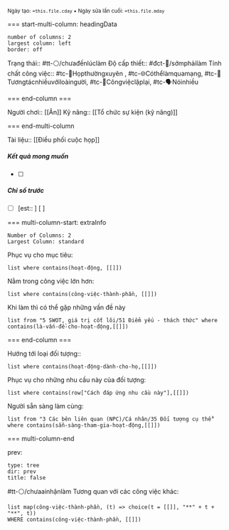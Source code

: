 <sub>Ngày tạo: `=this.file.cday` • Ngày sửa lần cuối: `=this.file.mday`</sub>

=== start-multi-column: headingData
```column-settings  
number of columns: 2
largest column: left
border: off
```

Trạng thái:: #tt-⚪/chưađếnlúclàm 
Độ cấp thiết:: #đct-🍃/sớmphảilàm 
Tính chất công việc:: #tc-💬Họpthườngxuyên , #tc-🌐Cóthểlàmquamạng, #tc-🥳Tươngtácnhiềuvớiloàingười, #tc-🔁Côngviệclặplại, #tc-🗣️Nóinhiều

=== end-column ===

Người chơi:: [[Ân]]
Kỹ năng:: [[Tổ chức sự kiện (kỹ năng)]]

=== end-multi-column

Tài liệu:: [[Điều phối cuộc họp]]
##### Kết quả mong muốn
- [ ] 
##### Chỉ số trước
- [ ] [est:: ] [ ]


=== multi-column-start: extraInfo
```column-settings
Number of Columns: 2
Largest Column: standard
```

Phục vụ cho mục tiêu:
```dataview
list where contains(hoạt-động, [[]])
```
Nằm trong công việc lớn hơn:
```dataview
list where contains(công-việc-thành-phần, [[]])
```
Khi làm thì có thể gặp những vấn đề này
```dataview
list from "5 SWOT, giá trị cốt lõi/51 Điểm yếu - thách thức" where contains(là-vấn-đề-cho-hoạt-động,[[]])
```

=== end-column ===

Hướng tới loại đối tượng::
```dataview
list where contains(hoạt-động-dành-cho-họ,[[]])
```
Phục vụ cho những nhu cầu này của đối tượng:
```dataview
list where contains(row["Cách đáp ứng nhu cầu này"],[[]])
```
Người sẵn sàng làm cùng:
```dataview
list from "3 Các bên liên quan (NPC)/Cá nhân/35 Đối tượng cụ thể" where contains(sẵn-sàng-tham-gia-hoạt-động,[[]])
```

=== multi-column-end

prev:
```breadcrumbs
type: tree
dir: prev
title: false
```
#tt-⚪/chưaainhậnlàm
Tương quan với các công việc khác:
```dataview 
list map(công-việc-thành-phần, (t) => choice(t = [[]], "**" + t + "**", t))
WHERE contains(công-việc-thành-phần, [[]])
```


